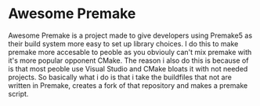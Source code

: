# Awesome Premake
Awesome Premake is a project made to give developers using Premake5 as their build system more easy to set up library choices. I do this to make premake more accesable to peoble as you obviouly can't mix premake with it's more popular opponent CMake. The reason i also do this is because of is that most peoble use Visual Studio and CMake bloats it with not needed projects. So basically what i do is that i take the buildfiles that not are written in Premake, creates a fork of that repository and makes a premake script.
